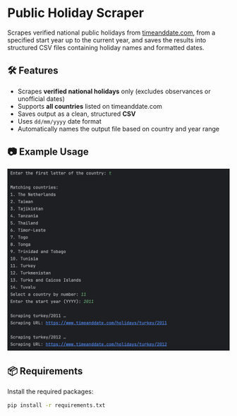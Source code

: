 # Public Holiday Scraper

Scrapes verified national public holidays from [timeanddate.com](https://www.timeanddate.com), from a specified start year up to the current year, and saves the results into structured CSV files containing holiday names and formatted dates.

## 🛠 Features

- Scrapes **verified national holidays** only (excludes observances or unofficial dates)
- Supports **all countries** listed on timeanddate.com
- Saves output as a clean, structured **CSV**
- Uses `dd/mm/yyyy` date format
- Automatically names the output file based on country and year range

## 📷 Example Usage

![Screenshot of terminal output](terminal-output.png)

## 📦 Requirements

Install the required packages:

```bash
pip install -r requirements.txt

